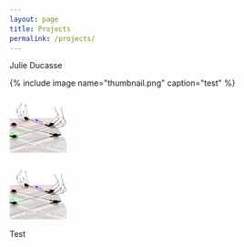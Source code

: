```yaml
---
layout: page
title: Projects
permalink: /projects/
---
```



Julie Ducasse

{% include image name="thumbnail.png" caption="test" %}

![image test](thumbnail.png)

<img src="thumbnail.png">

Test
